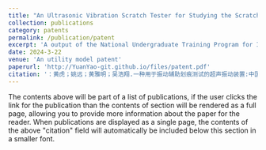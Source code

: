 ```yaml
---
title: "An Ultrasonic Vibration Scratch Tester for Studying the Scratch Characteristics of Materials under Ultrasonic Vibration Contact Status"
collection: publications
category: patents
permalink: /publication/patent
excerpt: 'A output of the National Undergraduate Training Program for Innovation and Entrepreneurship(NCSIETP)'
date: 2024-3-22
venue: 'An utility model patent'
paperurl: 'http://YuanYao-git.github.io/files/patent.pdf'
citation: '：黄虎；姚远；黄雅明；吴浩翔.一种用于振动辅助划痕测试的超声振动装置:中国, CN 220649966U.2024-03-22.'
---
```


The contents above will be part of a list of publications, if the user clicks the link for the publication than the contents of section will be rendered as a full page, allowing you to provide more information about the paper for the reader. When publications are displayed as a single page, the contents of the above "citation" field will automatically be included below this section in a smaller font.

